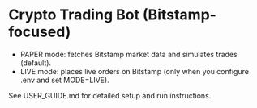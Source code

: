 # Crypto Trading Bot (Bitstamp-focused)

- PAPER mode: fetches Bitstamp market data and simulates trades (default).
- LIVE mode: places live orders on Bitstamp (only when you configure .env and set MODE=LIVE).

See USER_GUIDE.md for detailed setup and run instructions.
